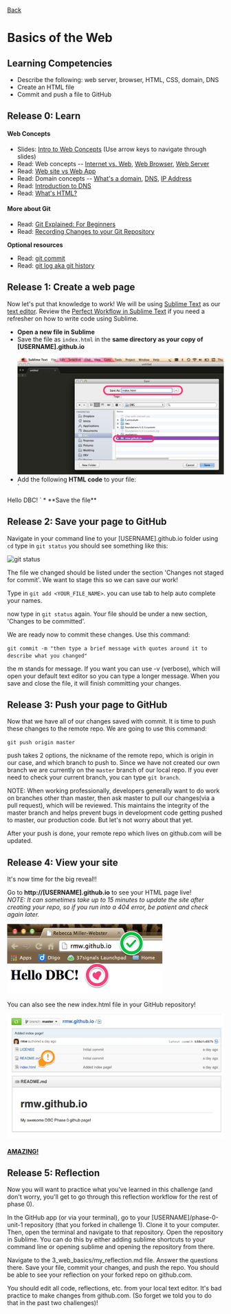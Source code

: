 [Back](README.md)

# Basics of the Web

## Learning Competencies

- Describe the following: web server, browser, HTML, CSS, domain, DNS
- Create an HTML file
- Commit and push a file to GitHub

## Release 0: Learn

#### Web Concepts

* Slides: [Intro to Web Concepts](http://girldevelopit.github.io/girldevelopit-rdu-access/classslides.html#/) (Use arrow keys to navigate through slides)
* Read: Web concepts -- [Internet vs. Web](http://skillcrush.com/2012/08/19/the-internet-vs-the-web/), [Web Browser](http://skillcrush.com/2012/10/01/web-browsers/), [Web Server](http://skillcrush.com/2012/07/03/web-server-2/)
* Read: [Web site vs Web App](http://skillcrush.com/2013/03/28/websites-vs-web-applications/)
* Read: Domain concepts -- [What's a domain](http://skillcrush.com/2012/11/01/domain-2/), [DNS](http://skillcrush.com/2012/04/24/dns/), [IP Address](http://skillcrush.com/2012/07/03/ip-address-2/)
* Read: [Introduction to DNS](http://coding.smashingmagazine.com/2011/05/25/introduction-to-dns-explaining-the-dreaded-dns-delay/)
* Read: [What's HTML?](http://skillcrush.com/2012/04/02/html/)

#### More about Git

* Read: [Git Explained: For Beginners](http://dotnet.dzone.com/articles/intro-git)
* Read: [Recording Changes to your Git Repository](http://git-scm.com/book/en/Git-Basics-Recording-Changes-to-the-Repository)

**Optional resources**

* Read: [git commit](https://www.atlassian.com/git/tutorial/git-basics#!commit)
* Read: [git log aka git history](https://www.atlassian.com/git/tutorial/git-basics#!log)


## Release 1: Create a web page

Now let's put that knowledge to work!  We will be using [Sublime Text](http://www.sublimetext.com/) as our [text editor](http://skillcrush.com/2012/09/10/text-editor/).  Review the [Perfect Workflow in Sublime Text](http://code.tutsplus.com/articles/perfect-workflow-in-sublime-text-free-course--net-27293) if you need a refresher on how to write code using Sublime.

* **Open a new file in Sublime**
* Save the file as `index.html` in the **same directory as your copy of [USERNAME].github.io**<br /><br />![Sublime save](../imgs/sublime-save.jpg)
* Add the following **HTML code** to your file:<br />
`<html>
<body>
    Hello DBC!
</body>
</html>`
* **Save the file**

## Release 2: Save your page to GitHub
Navigate in your command line to your [USERNAME].github.io folder using `cd`
type in `git status`
you should see something like this:

![git status](http://i.imgur.com/oWobDr0.png)

The file we changed should be listed under the section 'Changes not staged for commit'. We want to stage this so we can save our work!

Type in `git add <YOUR_FILE_NAME>`. you can use tab to help auto complete your names.

now type in `git status` again. Your file should be under a new section, 'Changes to be committed'.

We are ready now to commit these changes. Use this command:

`git commit -m "then type a brief message with quotes around it to describe what you changed"`

the m stands for message. If you want you can use -v (verbose), which will open your default text editor so you can type a longer message. When you save and close the file, it will finish committing your changes.

## Release 3: Push your page to GitHub

Now that we have all of our changes saved with commit. It is time to push these changes to the remote repo. We are going to use this command:

`git push origin master`

push takes 2 options, the nickname of the remote repo, which is origin in our case, and which branch to push to. Since we have not created our own branch we are currently on the `master` branch of our local repo. If you ever need to check your current branch, you can type `git branch`.

NOTE: When working professionally, developers generally want to do work on branches other than master, then ask master to pull our changes(via a pull request), which will be reviewed. This maintains the integrity of the master branch and helps prevent bugs in development code getting pushed to master, our production code. But let's not worry about that yet.

After your push is done, your remote repo which lives on github.com will be updated.

## Release 4: View your site

It's now time for the big reveal!!

Go to **http://[USERNAME].github.io** to see your HTML page live!<br>
*NOTE: It can sometimes take up to 15 minutes to update the site after creating your repo, so if you run into a 404 error, be patient and check again later.*

![GitHub commit](../imgs/github-page1.jpg)

You can also see the new index.html file in your GitHub repository!

![GitHub commit](../imgs/github-page2.jpg)


#### [AMAZING!](http://www.youtube.com/watch?v=ewfIvKbuRUg)

## Release 5: Reflection

Now you will want to practice what you've learned in this challenge (and don't worry, you'll get to go through this reflection workflow for the rest of phase 0).

In the GitHub app (or via your terminal), go to your [USERNAME]/phase-0-unit-1 repository (that you forked in challenge 1). Clone it to your computer. Then, open the terminal and navigate to that repository. Open the repository in Sublime. You can do this by either adding sublime shortcuts to your command line or opening sublime and opening the repository from there.

Navigate to the 3_web_basics/my_reflection.md file. Answer the questions there. Save your file, commit your changes, and push the repo. You should be able to see your reflection on your forked repo on github.com.

You should edit all code, reflections, etc. from your local text editor. It's bad practice to make changes from github.com. (So forget we told you to do that in the past two challenges)!

